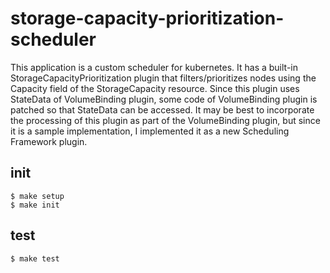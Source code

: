 # storage-capacity-prioritization-scheduler

This application is a custom scheduler for kubernetes.
It has a built-in StorageCapacityPrioritization plugin that filters/prioritizes nodes using the Capacity field of the StorageCapacity resource.
Since this plugin uses StateData of VolumeBinding plugin, some code of VolumeBinding plugin is patched so that StateData can be accessed.
It may be best to incorporate the processing of this plugin as part of the VolumeBinding plugin, but since it is a sample implementation, I implemented it as a new Scheduling Framework plugin.

## init

```
$ make setup
$ make init
```

## test

```
$ make test
```
